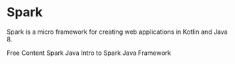 # Spark

Spark is a micro framework for creating web applications in Kotlin and Java 8. 

<ResourceGroupTitle>Free Content</ResourceGroupTitle>
<BadgeLink colorScheme='blue' badgeText='Official Site' href='https://sparkjava.com/'>Spark Java</BadgeLink>
<BadgeLink colorScheme='yellow' badgeText='Read' href='https://www.baeldung.com/spark-framework-rest-api'>Intro to Spark Java Framework</BadgeLink>
